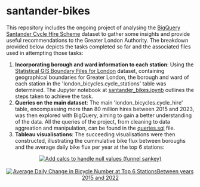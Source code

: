 # santander-bikes
This repository includes the ongoing project of analysing the [BigQuery Santander Cycle Hire Scheme](https://console.cloud.google.com/marketplace/product/greater-london-authority/london-bicycles) dataset to gather some insights and provide useful recommendations to the Greater London Authority. The breakdown provided below depicts the tasks completed so far and the associated files used in attempting those tasks:
1. **Incorporating borough and ward information to each station**: Using the [Statistical GIS Boundary Files for London](https://data.london.gov.uk/dataset/statistical-gis-boundary-files-london) dataset, containing geographical boundaries for Greater London, the borough and ward of each station in the 'london_bicycles.cycle_stations' table was determined. The Jupyter notebook at [santander_bikes.ipynb](santander_bikes.ipynb) outlines the steps taken to achieve the task.
2. **Queries on the main dataset**: The main 'london_bicycles.cycle_hire' table, encompassing more than 80 million hires between 2015 and 2023, was then explored with BigQuery, aiming to gain a better understanding of the data. All the queries of the project, from cleaning to data aggreation and manipulation, can be found in the [queries.sql](queries.sql) file.
3. **Tableau visualisations**: The succeeding visualisations were then constructed, illustrating the cummulative bike flux between boroughs and the average daily bike flux per year at the top 6 stations:
<div align='center' class='tableauPlaceholder' id='viz1700481444821' style='position: relative'><noscript><a href='#'><a href='https://public.tableau.com/app/profile/alejandro.avila.carri.n/viz/London-SantanderBikes-2/Sankey'><img alt='Add calcs to handle null values (funnel sankey) ' src='https:&#47;&#47;public.tableau.com&#47;static&#47;images&#47;Lo&#47;London-SantanderBikes-2&#47;Sankey&#47;1_rss.png' style='border: none' /></a></a></noscript><object class='tableauViz'  style='display:none;'><param name='host_url' value='https%3A%2F%2Fpublic.tableau.com%2F' /> <param name='embed_code_version' value='3' /> <param name='site_root' value='' /><param name='name' value='London-SantanderBikes-2&#47;Sankey' /><param name='tabs' value='no' /><param name='toolbar' value='yes' /><param name='static_image' value='https:&#47;&#47;public.tableau.com&#47;static&#47;images&#47;Lo&#47;London-SantanderBikes-2&#47;Sankey&#47;1.png' /> <param name='animate_transition' value='yes' /><param name='display_static_image' value='yes' /><param name='display_spinner' value='yes' /><param name='display_overlay' value='yes' /><param name='display_count' value='yes' /><param name='language' value='en-US' /></object></a></div>
<br />
<div align='center' class='tableauPlaceholder' id='viz1700481837414' style='position: relative'><noscript><a href='#'><a href='https://public.tableau.com/app/profile/alejandro.avila.carri.n/viz/London-SantanderBikes-3/LineChart'><img alt='Average Daily Change in Bicycle Number at Top 6 StationsBetween years 2015 and 2022 ' src='https:&#47;&#47;public.tableau.com&#47;static&#47;images&#47;Lo&#47;London-SantanderBikes-3&#47;LineChart&#47;1_rss.png' style='border: none' /></a></a></noscript><object class='tableauViz'  style='display:none;'><param name='host_url' value='https%3A%2F%2Fpublic.tableau.com%2F' /> <param name='embed_code_version' value='3' /> <param name='site_root' value='' /><param name='name' value='London-SantanderBikes-3&#47;LineChart' /><param name='tabs' value='no' /><param name='toolbar' value='yes' /><param name='static_image' value='https:&#47;&#47;public.tableau.com&#47;static&#47;images&#47;Lo&#47;London-SantanderBikes-3&#47;LineChart&#47;1.png' /> <param name='animate_transition' value='yes' /><param name='display_static_image' value='yes' /><param name='display_spinner' value='yes' /><param name='display_overlay' value='yes' /><param name='display_count' value='yes' /><param name='language' value='en-US' /></object></div>
